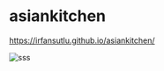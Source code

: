 # asiankitchen

https://irfansutlu.github.io/asiankitchen/

![sss](https://user-images.githubusercontent.com/102031418/192324978-7bf3f48d-4113-46ff-97f2-9354b7da5e36.png)
